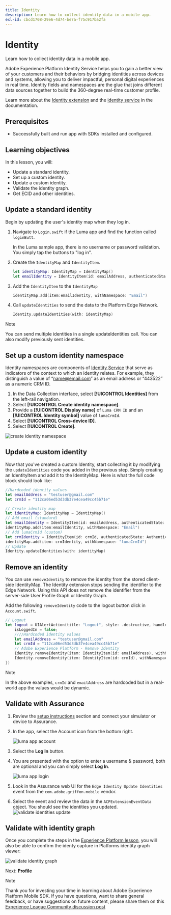 ```yaml
---
title: Identity
description: Learn how to collect identity data in a mobile app.
exl-id: cbcd1708-29e6-4d74-be7a-f75c917ba2fa
---
```

# Identity

Learn how to collect identity data in a mobile app.

Adobe Experience Platform Identity Service helps you to gain a better view of your customers and their behaviors by bridging identities across devices and systems, allowing you to deliver impactful, personal digital experiences in real time. Identity fields and namespaces are the glue that joins different data sources together to build the 360-degree real-time customer profile.

Learn more about the [Identity extension](https://aep-sdks.gitbook.io/docs/foundation-extensions/identity-for-edge-network) and the [identity service](https://experienceleague.adobe.com/docs/experience-platform/identity/home.html?lang=en) in the documentation.

## Prerequisites

* Successfully built and run app with SDKs installed and configured.

## Learning objectives

In this lesson, you will:

* Update a standard identity.
* Set up a custom identity.
* Update a custom identity.
* Validate the identity graph.
* Get ECID and other identities.

## Update a standard identity

Begin by updating the user's identity map when they log in. 

1. Navigate to `Login.swift` if the Luma app and find the function called `loginButt`.

    In the Luma sample app, there is no username or password validation. You simply tap the buttons to "log in".

1. Create the `IdentityMap` and `IdentityItem`.

    ```swift
    let identityMap: IdentityMap = IdentityMap()
    let emailIdentity = IdentityItem(id: emailAddress, authenticatedState: AuthenticatedState.authenticated)
    ```

1. Add the `IdentityItem` to the `IdentityMap`

    ```swift
    identityMap.add(item:emailIdentity, withNamespace: "Email")
    ```

1. Call `updateIdentities` to send the data to the Platform Edge Network.

    ```swift
    Identity.updateIdentities(with: identityMap)
    ```

>[!NOTE]
>
>You can send multiple identities in a single updateIdentities call. You can also modify previously sent identities.


## Set up a custom identity namespace

Identity namespaces are components of [Identity Service](https://experienceleague.adobe.com/docs/experience-platform/identity/home.html?lang=en) that serve as indicators of the context to which an identity relates. For example, they distinguish a value of “name@email.com” as an email address or “443522” as a numeric CRM ID.

1. In the Data Collection interface, select **[!UICONTROL Identities]** from the left-rail navigation.
1. Select **[!UICONTROL Create identity namespace]**.
1. Provide a **[!UICONTROL Display name]** of `Luma CRM ID` and an **[!UICONTROL Identity symbol]** value of `lumaCrmId`.
1. Select **[!UICONTROL Cross-device ID]**.
1. Select **[!UICONTROL Create]**.

![create identity namespace](assets/mobile-identity-create.png)

## Update a custom identity

Now that you've created a custom Identity, start collecting it by modifying the `updateIdentities` code you added in the previous step. Simply creating an IdentityItem and add it to the IdentityMap. Here is what the full code block should look like:

```swift
//Hardcoded identity values
let emailAddress = "testuser@gmail.com"
let crmId = "112ca06ed53d3db37e4cea49cc45b71e"

// Create identity map
let identityMap: IdentityMap = IdentityMap()
// Add email (standard)
let emailIdentity = IdentityItem(id: emailAddress, authenticatedState: AuthenticatedState.authenticated)
identityMap.add(item:emailIdentity, withNamespace: "Email")
// Add lumaCrmId (custom)
let crmIdentity = IdentityItem(id: crmId, authenticatedState: AuthenticatedState.authenticated)
identityMap.add(item: crmIdentity, withNamespace: "lumaCrmId")
// Update
Identity.updateIdentities(with: identityMap)
```

## Remove an identity

You can use `removeIdentity` to remove the identity from the stored client-side IdentityMap. The Identity extension stops sending the identifier to the Edge Network. Using this API does not remove the identifier from the server-side User Profile Graph or Identity Graph.

Add the following `removeIdentity` code to the logout button click in `Account.swift`. 

```swift
// Logout
let logout = UIAlertAction(title: "Logout", style: .destructive, handler: { (action) -> Void in
    isLoggedIn = false;
    ////Hardcoded identity values
    let emailAddress = "testuser@gmail.com"
    let crmId = "112ca06ed53d3db37e4cea49cc45b71e"
    // Adobe Experience Platform - Remove Identity
    Identity.removeIdentity(item: IdentityItem(id: emailAddress), withNamespace: "Email")
    Identity.removeIdentity(item: IdentityItem(id: crmId), withNamespace: "lumaCrmId")
})
```

>[!NOTE]
>In the above examples, `crmId` and `emailAddress` are hardcoded but in a real-world app the values would be dynamic.

## Validate with Assurance

1. Review the [setup instructions](assurance.md) section and connect your simulator or device to Assurance.
1. In the app, select the Account icon from the bottom right.
    
    ![luma app account](assets/mobile-identity-login.png)
1. Select the **Log In** button.
1. You are presented with the option to enter a username & password, both are optional and you can simply select **Log In**.

    ![luma app login](assets/mobile-identity-login-final.png)
1. Look in the Assurance web UI for the `Edge Identity Update Identities` event from the `com.adobe.griffon.mobile` vendor.
1. Select the event and review the data in the `ACPExtensionEventData` object. You should see the identities you updated.
![validate identities update](assets/mobile-identity-validate-assurance.png)

## Validate with identity graph

Once you complete the steps in the [Experience Platform lesson](platform.md), you will also be able to confirm the identy capture in Platforms identity graph viewer:

![validate identity graph](assets/mobile-identity-validate.png)


Next: **[Profile](profile.md)**

>[!NOTE]
>
>Thank you for investing your time in learning about Adobe Experience Platform Mobile SDK. If you have questions, want to share general feedback, or have suggestions on future content, please share them on this [Experience League Community discussion post](https://experienceleaguecommunities.adobe.com/t5/adobe-experience-platform-launch/tutorial-discussion-implement-adobe-experience-cloud-in-mobile/td-p/443796)